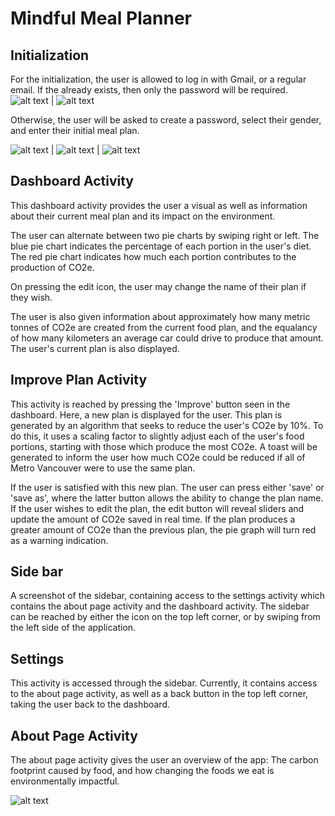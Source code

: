 # Mindful Meal Planner 

## Initialization
For the initialization, the user is allowed to log in with Gmail, or a regular email. If the already exists, then only the password will be required. 
![alt text](ReadmePic/Register.PNG) | ![alt text](ReadmePic/signInExisting.PNG)


Otherwise, the user will be asked to create a password, select their gender, and enter their initial meal plan.


![alt text](ReadmePic/Greetings.PNG) | ![alt text](ReadmePic/selectGender.PNG) | ![alt text](ReadmePic/updateMealPlan.PNG)

## Dashboard Activity
This dashboard activity provides the user a visual as well as information about their current meal plan and its impact on the environment.




The user can alternate between two pie charts by swiping right or left. The blue pie chart indicates the percentage of each portion in the user's diet. The red pie chart indicates how much each portion contributes to the production of CO2e.


On pressing the edit icon, the user may change the name of their plan if they wish.





 
The user is also given information about approximately how many metric tonnes of CO2e are created from the current food plan, and the equalancy of how many kilometers an average car could drive to produce that amount.
The user's current plan is also displayed. 

## Improve Plan Activity
This activity is reached by pressing the 'Improve' button seen in the dashboard. Here, a new plan is displayed for the user. This plan is generated by an algorithm that seeks to reduce the user's CO2e by 10%. To do this, it uses a scaling factor to slightly adjust each of the user's food portions, starting with those which produce the most CO2e.
A toast will be generated to inform the user how much CO2e could be reduced if all of Metro Vancouver were to use the same plan.



If the user is satisfied with this new plan. The user can press either 'save' or 'save as', where the latter button allows the ability to change the plan name.
If the user wishes to edit the plan, the edit button will reveal sliders and update the amount of CO2e saved in real time. If the plan produces a greater amount of CO2e than the previous plan, the pie graph will turn red as a warning indication.





## Side bar
A screenshot of the sidebar, containing access to the settings activity which contains the about page activity and the dashboard activity. The sidebar can be reached by either the icon on the top left corner, or by swiping from the left side of the application.





## Settings 
This activity is accessed through the sidebar. Currently, it contains access to the about page activity, as well as a back button in the top left corner, taking the user back to the dashboard.





## About Page Activity
The about page activity gives the user an overview of the app: The carbon footprint caused by food, and how changing the foods we eat is environmentally impactful.


![alt text](ReadmePic/aboutActivity.PNG)


